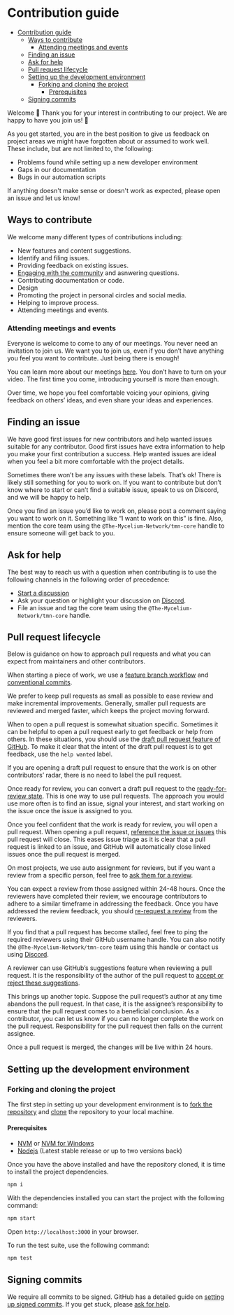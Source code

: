# Contribution guide

- [Contribution guide](#contribution-guide)
  - [Ways to contribute](#ways-to-contribute)
    - [Attending meetings and events](#attending-meetings-and-events)
  - [Finding an issue](#finding-an-issue)
  - [Ask for help](#ask-for-help)
  - [Pull request lifecycle](#pull-request-lifecycle)
  - [Setting up the development environment](#setting-up-the-development-environment)
    - [Forking and cloning the project](#forking-and-cloning-the-project)
      - [Prerequisites](#prerequisites)
  - [Signing commits](#signing-commits)

Welcome 👋 Thank you for your interest in contributing to our project. We are happy to have you join us! 💖

As you get started, you are in the best position to give us feedback on project areas we might have forgotten about or assumed to work well. These include, but are not limited to, the following:

- Problems found while setting up a new developer environment
- Gaps in our documentation
- Bugs in our automation scripts

If anything doesn't make sense or doesn't work as expected, please open an issue and let us know!

## Ways to contribute

We welcome many different types of contributions including:

<!-- TODO: These are not set in stone and should be reconsidered per project based on needs. -->

- New features and content suggestions.
- Identify and filing issues.
- Providing feedback on existing issues.
- [Engaging with the community](https://discord.gg/XzT3ww5tef) and asnwering questions.
- Contributing documentation or code.
- Design
- Promoting the project in personal circles and social media.
- Helping to improve process.
- Attending meetings and events.

### Attending meetings and events

Everyone is welcome to come to any of our meetings. You never need an invitation to join us. We want you to join us, even if you don’t have anything you feel you want to contribute. Just being there is enough!

You can learn more about our meetings [here](https://www.meetup.com/the-mycelium-network-meetups/). You don’t have to turn on your video. The first time you come, introducing yourself is more than enough.

Over time, we hope you feel comfortable voicing your opinions, giving feedback on others’ ideas, and even share your ideas and experiences.

## Finding an issue

We have good first issues for new contributors and help wanted issues suitable for any contributor. Good first issues have extra information to help you make your first contribution a success. Help wanted issues are
ideal when you feel a bit more comfortable with the project details.

Sometimes there won’t be any issues with these labels. That’s ok! There is likely still something for you to work on. If you want to contribute but don’t know where to start or can’t find a suitable issue, speak to us on Discord, and we will be happy to help.

Once you find an issue you’d like to work on, please post a comment saying you want to work on it. Something like “I want to work on this” is fine. Also, mention the core team using the `@The-Mycelium-Network/tmn-core` handle to ensure someone will get back to you.

## Ask for help

The best way to reach us with a question when contributing is to use the following channels in the following order of precedence:

- [Start a discussion](https://github.com/orgs/The-Mycelium-Network/discussions)
- Ask your question or highlight your discussion on [Discord](https://discord.gg/XzT3ww5tef).
- File an issue and tag the core team using the `@The-Mycelium-Network/tmn-core` handle.

## Pull request lifecycle

Below is guidance on how to approach pull requests and what you can expect from maintainers and other contributors.

When starting a piece of work, we use a [feature branch workflow](https://www.atlassian.com/git/tutorials/comparing-workflows/feature-branch-workflow) and [conventional commits](https://www.conventionalcommits.org).

We prefer to keep pull requests as small as possible to ease review and make incremental improvements. Generally, smaller pull requests are reviewed and merged faster, which keeps the project moving forward.

When to open a pull request is somewhat situation specific. Sometimes it can be helpful to open a pull request early to get feedback or help from others. In these situations, you should use the [draft pull request feature of GitHub](https://docs.github.com/en/pull-requests/collaborating-with-pull-requests/proposing-changes-to-your-work-with-pull-requests/about-pull-requests#draft-pull-requests). To make it clear that the intent of the draft pull request is to get feedback, use the `help wanted` label.

If you are opening a draft pull request to ensure that the work is on other contributors’ radar, there is no need to label the pull request.

Once ready for review, you can convert a draft pull request to the [ready-for-review state](https://docs.github.com/en/pull-requests/collaborating-with-pull-requests/proposing-changes-to-your-work-with-pull-requests/changing-the-stage-of-a-pull-request). This is one way to use pull requests. The approach you would use more often is to find an issue, signal your interest, and start working on the issue once the issue is assigned to you.

Once you feel confident that the work is ready for review, you will open a pull request. When opening a pull request, [reference the issue or issues](https://docs.github.com/en/issues/tracking-your-work-with-issues/linking-a-pull-request-to-an-issue#linking-a-pull-request-to-an-issue-using-a-keyword) this pull request will close. This eases issue triage as it is clear that a pull request is linked to an issue, and GitHub will automatically close linked issues once the pull request is merged.

On most projects, we use auto assignment for reviews, but if you want a review from a specific person, feel free to [ask them for a review](https://docs.github.com/en/pull-requests/collaborating-with-pull-requests/proposing-changes-to-your-work-with-pull-requests/requesting-a-pull-request-review).

You can expect a review from those assigned within 24-48 hours. Once the reviewers have completed their review, we encourage contributors to adhere to a similar timeframe in addressing the feedback. Once you have addressed the review feedback, you should [re-request a review](https://docs.github.com/en/pull-requests/collaborating-with-pull-requests/reviewing-changes-in-pull-requests/about-pull-request-reviews#re-requesting-a-review) from the reviewers.

If you find that a pull request has become stalled, feel free to ping the required reviewers using their GitHub username handle. You can also notify the `@The-Mycelium-Network/tmn-core` team using this handle or contact us using [Discord](https://discord.gg/XzT3ww5tef).

A reviewer can use GitHub’s suggestions feature when reviewing a pull request. It is the responsibility of the author of the pull request to [accept or reject these suggestions](https://docs.github.com/en/pull-requests/collaborating-with-pull-requests/reviewing-changes-in-pull-requests/incorporating-feedback-in-your-pull-request).

This brings up another topic. Suppose the pull request’s author at any time abandons the pull request. In that case, it is the assignee’s responsibility to ensure that the pull request comes to a beneficial conclusion. As a contributor, you can let us know if you can no longer complete the work on the pull request. Responsibility for the pull request then falls on the current assignee.

<!-- TODO: This will be project specific. Sometimes changes might be live instantly or within a few minutes. Update accordingly. -->

Once a pull request is merged, the changes will be live within 24 hours.

## Setting up the development environment

<!-- This is very project specific. The below is merely some guidance that might be applicable for most projects. -->

### Forking and cloning the project

The first step in setting up your development environment is to [fork the repository](https://docs.github.com/en/get-started/quickstart/fork-a-repo) and [clone](https://docs.github.com/en/get-started/quickstart/fork-a-repo#cloning-your-forked-repository) the repository to your local machine.

#### Prerequisites

- [NVM](https://github.com/nvm-sh/nvm) or [NVM for Windows](https://github.com/coreybutler/nvm-windows)
- [Nodejs](https://nodejs.org/en/) (Latest stable release or up to two versions back)

Once you have the above installed and have the repository cloned, it is time to install the project dependencies.

```bash
npm i
```

With the dependencies installed you can start the project with the following command:

```bash
npm start
```

Open `http://localhost:3000` in your browser.

To run the test suite, use the following command:

```bash
npm test
```

<!-- This section is project dependent. For some projects this can be an unnecessary stumbling block. -->

## Signing commits

We require all commits to be signed. GitHub has a detailed guide on [setting up signed commits](https://docs.github.com/en/authentication/managing-commit-signature-verification/signing-commits). If you get stuck, please [ask for help](#ask-for-help).
